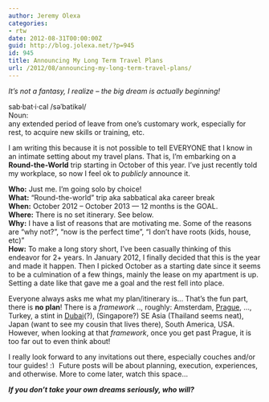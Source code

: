 ```yaml
---
author: Jeremy Olexa
categories:
- rtw
date: 2012-08-31T00:00:00Z
guid: http://blog.jolexa.net/?p=945
id: 945
title: Announcing My Long Term Travel Plans
url: /2012/08/announcing-my-long-term-travel-plans/
---
```


*It&#8217;s not a fantasy, I realize &#8211; the big dream is actually beginning!*

sab·bat·i·cal /səˈbatikəl/  
Noun:  
any extended period of leave from one&#8217;s customary work, especially for rest, to acquire new skills or training, etc. 

I am writing this because it is not possible to tell EVERYONE that I know in an intimate setting about my travel plans. That is, I&#8217;m embarking on a **Round-the-World** trip starting in October of this year. I&#8217;ve just recently told my workplace, so now I feel ok to *publicly* announce it.

**Who:** Just me. I&#8217;m going solo by choice!  
**What:** &#8220;Round-the-world&#8221; trip aka sabbatical aka career break  
**When:** October 2012 &#8211; October 2013 &#8212; 12 months is the GOAL.  
**Where:** There is no set itinerary. See below.  
**Why:** I have a list of reasons that are motivating me. Some of the reasons are &#8220;why not?&#8221;, &#8220;now is the perfect time&#8221;, &#8220;I don&#8217;t have roots (kids, house, etc)&#8221;  
**How:** To make a long story short, I&#8217;ve been casually thinking of this endeavor for 2+ years. In January 2012, I finally decided that this is the year and made it happen. Then I picked October as a starting date since it seems to be a culmination of a few things, mainly the lease on my apartment is up. Setting a date like that gave me a goal and the rest fell into place.

Everyone always asks me what my plan/itinerary is&#8230; That&#8217;s the fun part, there is **no plan**! There is a *framework* .., roughly: Amsterdam, [Prague][1], &#8230;, Turkey, a stint in [Dubai][2](?), (Singapore?) SE Asia (Thailand seems neat), Japan (want to see my cousin that lives there), South America, USA. However, when looking at that *framework*, once you get past Prague, it is too far out to even think about!

I really look forward to any invitations out there, especially couches and/or tour guides! <img src="http://blog.jolexa.net/wp-includes/images/smilies/simple-smile.png" alt=":)" class="wp-smiley" style="height: 1em; max-height: 1em;" /> Future posts will be about planning, execution, experiences, and otherwise. More to come later, watch this space&#8230;

***If you don’t take your own dreams seriously, who will?***

 [1]: http://blog.jolexa.net/2012/07/gentoo-miniconf-linux-days-2012/
 [2]: http://www.skydivedubai.ae/